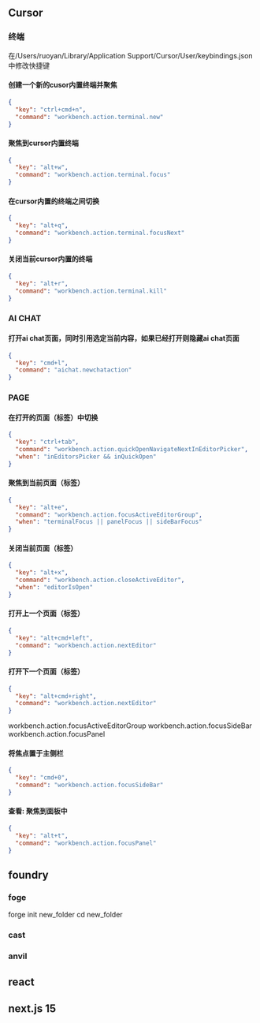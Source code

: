 ## Cursor

### 终端

在/Users/ruoyan/Library/Application Support/Cursor/User/keybindings.json中修改快捷键
#### 创建一个新的cusor内置终端并聚焦
```json
{
  "key": "ctrl+cmd+n",
  "command": "workbench.action.terminal.new"
}
```

#### 聚焦到cursor内置终端
```json
{
  "key": "alt+w",
  "command": "workbench.action.terminal.focus"
}
```

#### 在cursor内置的终端之间切换
```json
{
  "key": "alt+q",
  "command": "workbench.action.terminal.focusNext"
}
```

#### 关闭当前cursor内置的终端
```json
{
  "key": "alt+r",
  "command": "workbench.action.terminal.kill"
}
```

### AI CHAT

#### 打开ai chat页面，同时引用选定当前内容，如果已经打开则隐藏ai chat页面
```json
{
  "key": "cmd+l",
  "command": "aichat.newchataction"
}
```

### PAGE

#### 在打开的页面（标签）中切换
```json
{
  "key": "ctrl+tab",
  "command": "workbench.action.quickOpenNavigateNextInEditorPicker",
  "when": "inEditorsPicker && inQuickOpen"
}
```

#### 聚焦到当前页面（标签）
```json
{
  "key": "alt+e",
  "command": "workbench.action.focusActiveEditorGroup",
  "when": "terminalFocus || panelFocus || sideBarFocus"
}
```

#### 关闭当前页面（标签）
```json
{
  "key": "alt+x",
  "command": "workbench.action.closeActiveEditor",
  "when": "editorIsOpen"
}
```

#### 打开上一个页面（标签）
```json
{
  "key": "alt+cmd+left",
  "command": "workbench.action.nextEditor"
}
```

#### 打开下一个页面（标签）
```json
{
  "key": "alt+cmd+right",
  "command": "workbench.action.nextEditor"
}
```

workbench.action.focusActiveEditorGroup
workbench.action.focusSideBar
workbench.action.focusPanel

#### 将焦点置于主侧栏
```json
{
  "key": "cmd+0",
  "command": "workbench.action.focusSideBar"
}
```

#### 查看: 聚焦到面板中
```json
{
  "key": "alt+t",
  "command": "workbench.action.focusPanel"
}
```


## foundry

### foge
forge init new_folder
cd new_folder

### cast

### anvil

## react



## next.js 15

